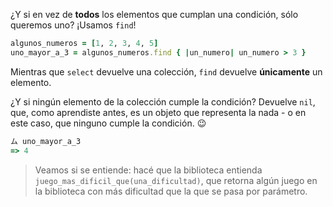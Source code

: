 ¿Y si en vez de **todos** los elementos que cumplan una condición, sólo queremos uno? ¡Usamos `find`!

```ruby
algunos_numeros = [1, 2, 3, 4, 5]
uno_mayor_a_3 = algunos_numeros.find { |un_numero| un_numero > 3 }
```

Mientras que `select` devuelve una colección, `find` devuelve **únicamente** un elemento.

¿Y si ningún elemento de la colección cumple la condición? Devuelve `nil`, que, como aprendiste antes, es un objeto que representa la nada - o en este caso, que ninguno cumple la condición. :wink:

```ruby
ム uno_mayor_a_3
=> 4
```

> Veamos si se entiende: hacé que la biblioteca entienda `juego_mas_dificil_que(una_dificultad)`, que retorna algún juego en la biblioteca con más dificultad que la que se pasa por parámetro.
> 
